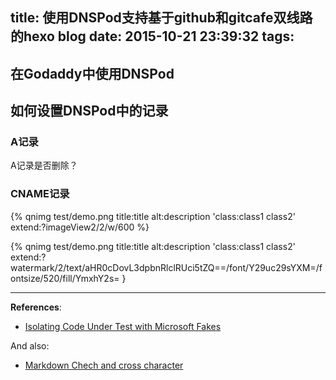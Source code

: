 title: 使用DNSPod支持基于github和gitcafe双线路的hexo blog
date: 2015-10-21 23:39:32
tags:
---


<!--more-->

## 在Godaddy中使用DNSPod



## 如何设置DNSPod中的记录

### A记录

A记录是否删除？

### CNAME记录


{% qnimg test/demo.png title:title alt:description 'class:class1 class2' extend:?imageView2/2/w/600 %}


{% qnimg test/demo.png title:title alt:description 'class:class1 class2' extend:?watermark/2/text/aHR0cDovL3dpbnRlclRUci5tZQ==/font/Y29uc29sYXM=/fontsize/520/fill/YmxhY2s= }


---

**References**:

- [Isolating Code Under Test with Microsoft Fakes](https://msdn.microsoft.com/en-us/library/hh549175.aspx)


And also:

- [Markdown Chech and cross character](http://stackoverflow.com/questions/712132/in-html-i-can-make-a-checkmark-with-x2713-is-there-a-corresponding-x-mark)
